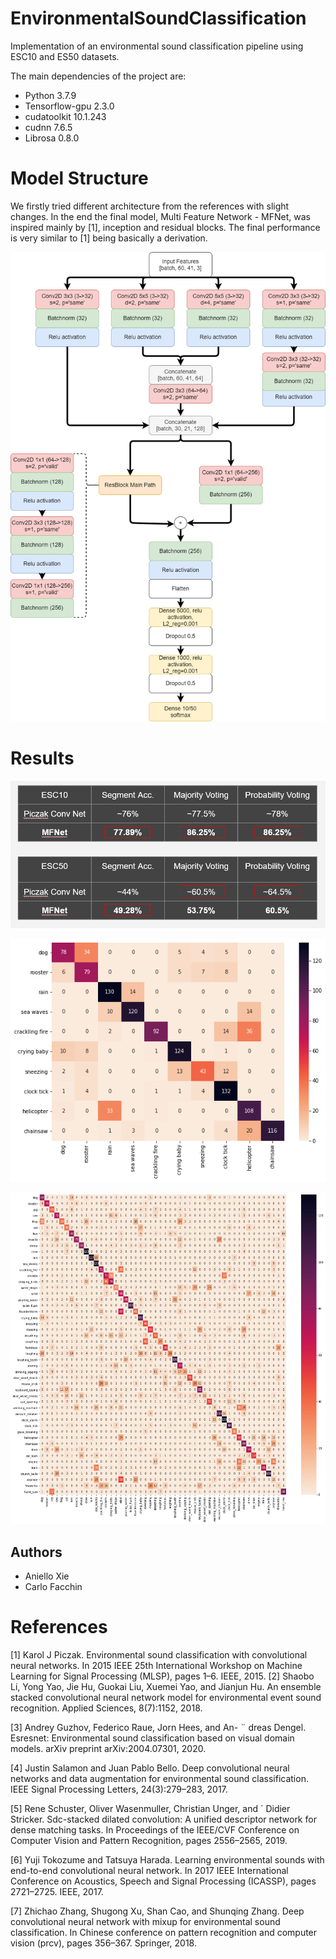 # EnvironmentalSoundClassification
Implementation of an environmental sound classification pipeline using ESC10 and ES50 datasets.

The main dependencies of the project are:
- Python 3.7.9
- Tensorflow-gpu 2.3.0
- cudatoolkit 10.1.243
- cudnn 7.6.5
- Librosa 0.8.0


# Model Structure
We firstly tried different architecture from the references with slight changes.
In the end the final model, Multi Feature Network - MFNet,  was inspired mainly by [1], inception and residual blocks.
The final performance is very similar to [1] being basically a derivation.

![plot](./plots/MFNET.png)


# Results

![plot](./plots/results.png)

![plot](./plots/ESC10_cm.png)

![plot](./plots/ESC50_cm.png)


## Authors
- Aniello Xie
- Carlo Facchin


# References
[1] Karol J Piczak. Environmental sound classification with
convolutional neural networks. In 2015 IEEE 25th International Workshop on Machine Learning for Signal
Processing (MLSP), pages 1–6. IEEE, 2015.
[2] Shaobo Li, Yong Yao, Jie Hu, Guokai Liu, Xuemei Yao, 
and Jianjun Hu. An ensemble stacked convolutional neural
network model for environmental event sound recognition.
Applied Sciences, 8(7):1152, 2018.

[3] Andrey Guzhov, Federico Raue, Jorn Hees, and An- ¨
dreas Dengel. Esresnet: Environmental sound classification based on visual domain models. arXiv preprint
arXiv:2004.07301, 2020.

[4] Justin Salamon and Juan Pablo Bello. Deep convolutional
neural networks and data augmentation for environmental
sound classification. IEEE Signal Processing Letters,
24(3):279–283, 2017.

[5] Rene Schuster, Oliver Wasenmuller, Christian Unger, and ´
Didier Stricker. Sdc-stacked dilated convolution: A unified
descriptor network for dense matching tasks. In Proceedings of the IEEE/CVF Conference on Computer Vision and
Pattern Recognition, pages 2556–2565, 2019.

[6] Yuji Tokozume and Tatsuya Harada. Learning environmental sounds with end-to-end convolutional neural
network. In 2017 IEEE International Conference on
Acoustics, Speech and Signal Processing (ICASSP), pages
2721–2725. IEEE, 2017.

[7] Zhichao Zhang, Shugong Xu, Shan Cao, and Shunqing
Zhang. Deep convolutional neural network with mixup for
environmental sound classification. In Chinese conference
on pattern recognition and computer vision (prcv), pages
356–367. Springer, 2018.
